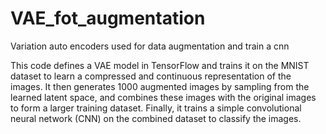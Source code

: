 # VAE_fot_augmentation
Variation auto encoders used for data augmentation and train a cnn


This code defines a VAE model in TensorFlow
 and trains it on the MNIST dataset to learn 
a compressed and continuous representation
 of the images. It then generates 1000 augmented
 images by sampling from the learned latent 
space, and combines these images with the original
 images to form a larger training dataset. 
Finally, it trains a simple convolutional 
neural network (CNN) on the combined 
dataset to classify the images.
